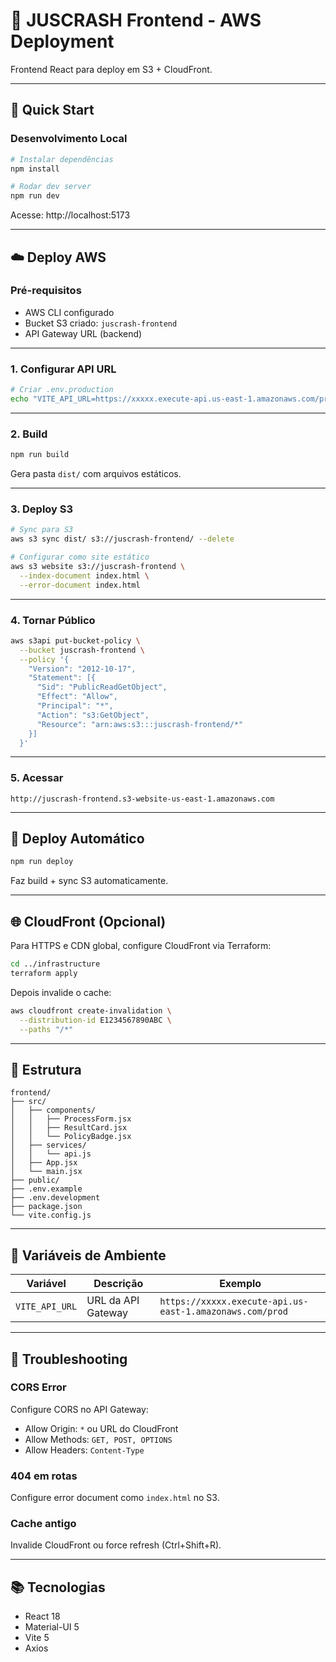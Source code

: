 # 🎨 JUSCRASH Frontend - AWS Deployment

Frontend React para deploy em S3 + CloudFront.

---

## 🚀 Quick Start

### **Desenvolvimento Local**

```bash
# Instalar dependências
npm install

# Rodar dev server
npm run dev
```

Acesse: http://localhost:5173

---

## ☁️ Deploy AWS

### **Pré-requisitos**

- AWS CLI configurado
- Bucket S3 criado: `juscrash-frontend`
- API Gateway URL (backend)

---

### **1. Configurar API URL**

```bash
# Criar .env.production
echo "VITE_API_URL=https://xxxxx.execute-api.us-east-1.amazonaws.com/prod" > .env.production
```

---

### **2. Build**

```bash
npm run build
```

Gera pasta `dist/` com arquivos estáticos.

---

### **3. Deploy S3**

```bash
# Sync para S3
aws s3 sync dist/ s3://juscrash-frontend/ --delete

# Configurar como site estático
aws s3 website s3://juscrash-frontend \
  --index-document index.html \
  --error-document index.html
```

---

### **4. Tornar Público**

```bash
aws s3api put-bucket-policy \
  --bucket juscrash-frontend \
  --policy '{
    "Version": "2012-10-17",
    "Statement": [{
      "Sid": "PublicReadGetObject",
      "Effect": "Allow",
      "Principal": "*",
      "Action": "s3:GetObject",
      "Resource": "arn:aws:s3:::juscrash-frontend/*"
    }]
  }'
```

---

### **5. Acessar**

```
http://juscrash-frontend.s3-website-us-east-1.amazonaws.com
```

---

## 🔄 Deploy Automático

```bash
npm run deploy
```

Faz build + sync S3 automaticamente.

---

## 🌐 CloudFront (Opcional)

Para HTTPS e CDN global, configure CloudFront via Terraform:

```bash
cd ../infrastructure
terraform apply
```

Depois invalide o cache:

```bash
aws cloudfront create-invalidation \
  --distribution-id E1234567890ABC \
  --paths "/*"
```

---

## 📁 Estrutura

```
frontend/
├── src/
│   ├── components/
│   │   ├── ProcessForm.jsx
│   │   ├── ResultCard.jsx
│   │   └── PolicyBadge.jsx
│   ├── services/
│   │   └── api.js
│   ├── App.jsx
│   └── main.jsx
├── public/
├── .env.example
├── .env.development
├── package.json
└── vite.config.js
```

---

## 🔧 Variáveis de Ambiente

| Variável | Descrição | Exemplo |
|----------|-----------|---------|
| `VITE_API_URL` | URL da API Gateway | `https://xxxxx.execute-api.us-east-1.amazonaws.com/prod` |

---

## 🐛 Troubleshooting

### **CORS Error**

Configure CORS no API Gateway:
- Allow Origin: `*` ou URL do CloudFront
- Allow Methods: `GET, POST, OPTIONS`
- Allow Headers: `Content-Type`

### **404 em rotas**

Configure error document como `index.html` no S3.

### **Cache antigo**

Invalide CloudFront ou force refresh (Ctrl+Shift+R).

---

## 📚 Tecnologias

- React 18
- Material-UI 5
- Vite 5
- Axios
